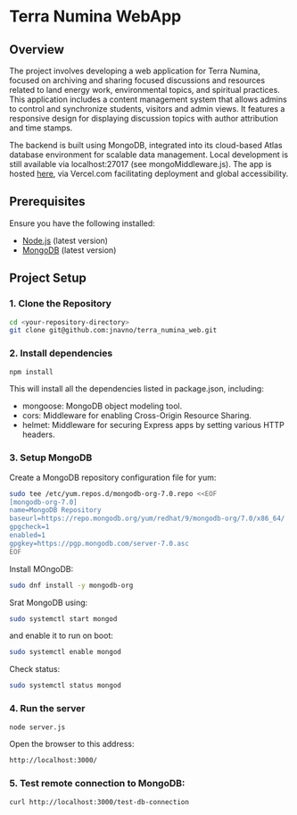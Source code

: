 # Terra Numina WebApp

## Overview

The project involves developing a web application for Terra Numina, focused on archiving and sharing focused discussions and resources related to land energy work, environmental topics, and spiritual practices. This application includes a content management system that allows admins to control and synchronize students, visitors and admin views. It features a responsive design for displaying discussion topics with author attribution and time stamps.

The backend is built using MongoDB, integrated into its cloud-based Atlas database environment for scalable data management. Local development is still available via localhost:27017 (see mongoMiddleware.js). The app is hosted [here](https://terra-numina-web.vercel.app), via Vercel.com facilitating deployment and global accessibility.

## Prerequisites

Ensure you have the following installed:

- [Node.js](https://nodejs.org/) (latest version)
- [MongoDB](https://www.mongodb.com/try/download/community) (latest version)

## Project Setup

### 1. Clone the Repository

```bash
cd <your-repository-directory>
git clone git@github.com:jnavno/terra_numina_web.git
```
### 2. Install dependencies
```bash
npm install
```
This will install all the dependencies listed in package.json, including:

- mongoose: MongoDB object modeling tool.
- cors: Middleware for enabling Cross-Origin Resource Sharing.
- helmet: Middleware for securing Express apps by setting various HTTP headers.

### 3. Setup MongoDB

Create a MongoDB repository configuration file for yum:
```bash
sudo tee /etc/yum.repos.d/mongodb-org-7.0.repo <<EOF
[mongodb-org-7.0]
name=MongoDB Repository
baseurl=https://repo.mongodb.org/yum/redhat/9/mongodb-org/7.0/x86_64/
gpgcheck=1
enabled=1
gpgkey=https://pgp.mongodb.com/server-7.0.asc
EOF
```
Install MOngoDB:
```bash
sudo dnf install -y mongodb-org
```
Srat MongoDB using:
```bash
sudo systemctl start mongod
```
and enable it to run on boot:
```bash
sudo systemctl enable mongod
```
Check status:
```bash
sudo systemctl status mongod
```

### 4. Run the server
```bash
node server.js
```

Open the browser to this address:
```bash
http://localhost:3000/
```
### 5. Test remote connection to MongoDB:
```bash
curl http://localhost:3000/test-db-connection
```
